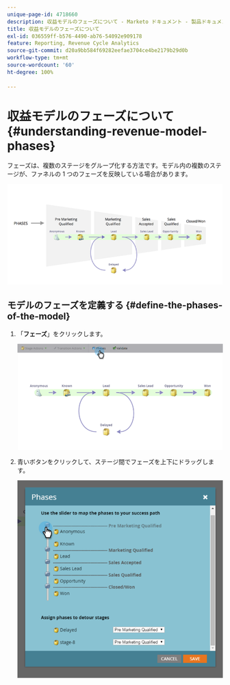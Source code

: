 ```yaml
---
unique-page-id: 4718660
description: 収益モデルのフェーズについて - Marketo ドキュメント - 製品ドキュメント
title: 収益モデルのフェーズについて
exl-id: 036559ff-b576-4490-ab76-54092e909178
feature: Reporting, Revenue Cycle Analytics
source-git-commit: d20a9bb584f69282eefae3704ce4be2179b29d0b
workflow-type: tm+mt
source-wordcount: '60'
ht-degree: 100%

---
```


# 収益モデルのフェーズについて {#understanding-revenue-model-phases}

フェーズは、複数のステージをグループ化する方法です。モデル内の複数のステージが、ファネルの 1 つのフェーズを反映している場合があります。

![--](assets/image2015-6-12-16-3a56-3a40.png)

## モデルのフェーズを定義する {#define-the-phases-of-the-model}

1. 「**フェーズ**」をクリックします。

   ![](assets/image2015-6-12-16-3a2-3a28.png)

1. 青いボタンをクリックして、ステージ間でフェーズを上下にドラッグします。

   ![](assets/image2015-6-12-16-3a5-3a31.png)

